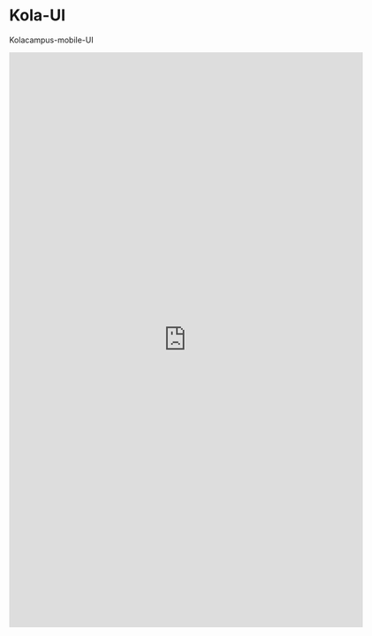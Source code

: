 # Kola-UI
Kolacampus-mobile-UI

<iframe src="https://jeasonstudio.github.io/Kola-UI/" frameborder="0" scrolling="no" style="width:640px;height:1040px"></iframe>